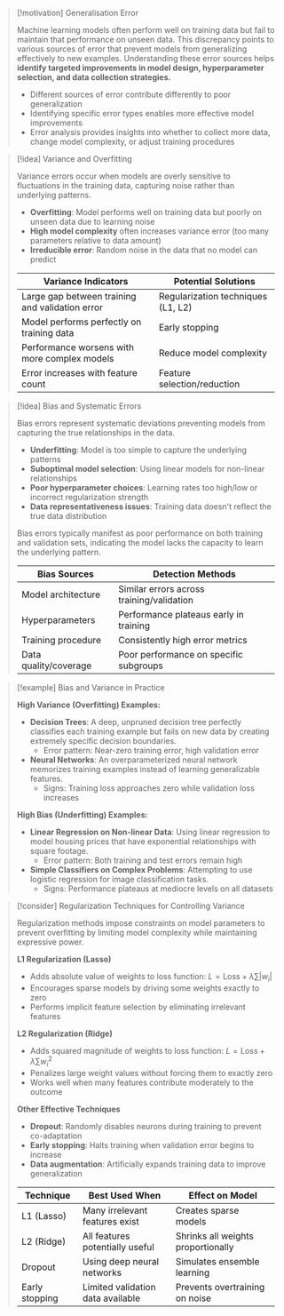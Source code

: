 > [!motivation] Generalisation Error
> 
> Machine learning models often perform well on training data but fail to maintain that performance on unseen data. This discrepancy points to various sources of error that prevent models from generalizing effectively to new examples. Understanding these error sources helps **identify targeted improvements in model design, hyperparameter selection, and data collection strategies.**
> 
> - Different sources of error contribute differently to poor generalization
> - Identifying specific error types enables more effective model improvements
> - Error analysis provides insights into whether to collect more data, change model complexity, or adjust training procedures

> [!idea] Variance and Overfitting
> 
> Variance errors occur when models are overly sensitive to fluctuations in the training data, capturing noise rather than underlying patterns.
> 
> - **Overfitting**: Model performs well on training data but poorly on unseen data due to learning noise
> - **High model complexity** often increases variance error (too many parameters relative to data amount)
> - **Irreducible error**: Random noise in the data that no model can predict
> 
> |Variance Indicators|Potential Solutions|
> |---|---|
> |Large gap between training and validation error|Regularization techniques (L1, L2)|
> |Model performs perfectly on training data|Early stopping|
> |Performance worsens with more complex models|Reduce model complexity|
> |Error increases with feature count|Feature selection/reduction|

> [!idea] Bias and Systematic Errors
> 
> Bias errors represent systematic deviations preventing models from capturing the true relationships in the data.
> 
> - **Underfitting**: Model is too simple to capture the underlying patterns
> - **Suboptimal model selection**: Using linear models for non-linear relationships
> - **Poor hyperparameter choices**: Learning rates too high/low or incorrect regularization strength
> - **Data representativeness issues**: Training data doesn't reflect the true data distribution
> 
> Bias errors typically manifest as poor performance on both training and validation sets, indicating the model lacks the capacity to learn the underlying pattern.
> 
> |Bias Sources|Detection Methods|
> |---|---|
> |Model architecture|Similar errors across training/validation|
> |Hyperparameters|Performance plateaus early in training|
> |Training procedure|Consistently high error metrics|
> |Data quality/coverage|Poor performance on specific subgroups|

> [!example] Bias and Variance in Practice
> 
> **High Variance (Overfitting) Examples:**
> 
> - **Decision Trees**: A deep, unpruned decision tree perfectly classifies each training example but fails on new data by creating extremely specific decision boundaries.
>     - Error pattern: Near-zero training error, high validation error
> - **Neural Networks**: An overparameterized neural network memorizes training examples instead of learning generalizable features.
>     - Signs: Training loss approaches zero while validation loss increases
> 
> **High Bias (Underfitting) Examples:**
> 
> - **Linear Regression on Non-linear Data**: Using linear regression to model housing prices that have exponential relationships with square footage.
>     - Error pattern: Both training and test errors remain high
> - **Simple Classifiers on Complex Problems**: Attempting to use logistic regression for image classification tasks.
>     - Signs: Performance plateaus at mediocre levels on all datasets
> 

> [!consider] Regularization Techniques for Controlling Variance
> 
> Regularization methods impose constraints on model parameters to prevent overfitting by limiting model complexity while maintaining expressive power.
> 
> **L1 Regularization (Lasso)**
> 
> - Adds absolute value of weights to loss function: $L = \text{Loss} + \lambda \sum |w_i|$
> - Encourages sparse models by driving some weights exactly to zero
> - Performs implicit feature selection by eliminating irrelevant features
> 
> **L2 Regularization (Ridge)**
> 
> - Adds squared magnitude of weights to loss function: $L = \text{Loss} + \lambda \sum w_i^2$
> - Penalizes large weight values without forcing them to exactly zero
> - Works well when many features contribute moderately to the outcome
> 
> **Other Effective Techniques**
> 
> - **Dropout**: Randomly disables neurons during training to prevent co-adaptation
> - **Early stopping**: Halts training when validation error begins to increase
> - **Data augmentation**: Artificially expands training data to improve generalization
> 
> |Technique|Best Used When|Effect on Model|
> |---|---|---|
> |L1 (Lasso)|Many irrelevant features exist|Creates sparse models|
> |L2 (Ridge)|All features potentially useful|Shrinks all weights proportionally|
> |Dropout|Using deep neural networks|Simulates ensemble learning|
> |Early stopping|Limited validation data available|Prevents overtraining on noise|